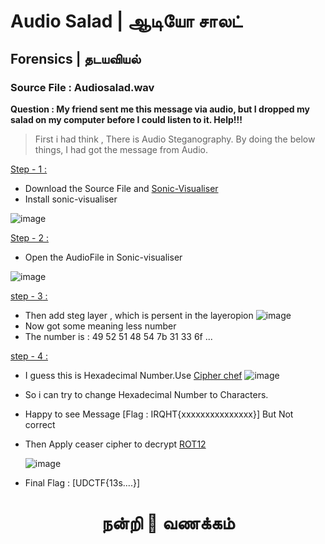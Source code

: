 # Audio Salad | ஆடியோ சாலட்

## Forensics | தடயவியல்

### Source File : Audiosalad.wav
**Question : My friend sent me this message via audio, but I dropped my salad on my computer before I could listen to it. Help!!!**

>First i had think , There is Audio Steganography. By doing the below things, I had got the message from Audio.

<ins>Step - 1<ins> : 
- Download the Source File and [Sonic-Visualiser](https://www.sonicvisualiser.org/)
- Install sonic-visualiser

![image](https://user-images.githubusercontent.com/76644058/199799937-ccca8e4e-7345-4915-a606-28d2b958c0b5.png)


<ins>Step - 2<ins> : 
- Open the AudioFile in Sonic-visualiser
  
![image](https://user-images.githubusercontent.com/76644058/199800489-5e926e25-7961-4e4d-b6a5-9c7e55777536.png)

  
<ins>step - 3<ins> :
- Then add steg layer , which is persent in the layeropion
  ![image](https://user-images.githubusercontent.com/76644058/199800879-7c1880a6-f158-4484-be47-6824fb4d67c5.png)  
- Now got some meaning less number
- The number is : 49 52 51 48 54 7b 31 33 6f ...

<ins>step - 4<ins> :
- I guess this is Hexadecimal Number.Use [Cipher chef](https://gchq.github.io/CyberChef/)
  ![image](https://user-images.githubusercontent.com/76644058/199802434-7c00661a-d3c5-4a39-9f05-07dbe62c7045.png)
- So i can try to change Hexadecimal Number to Characters.
- Happy to see Message [Flag : IRQHT{xxxxxxxxxxxxxxx}] But Not correct
- Then Apply ceaser cipher to decrypt [ROT12](https://rot13.com/)
  
  ![image](https://user-images.githubusercontent.com/76644058/199802915-f8fcd5a1-f91a-449f-a128-e21962ac5991.png)
  
- Final Flag : [UDCTF{13s....}]
  
  
# <p align="center">நன்றி :pray: வணக்கம்</p>
